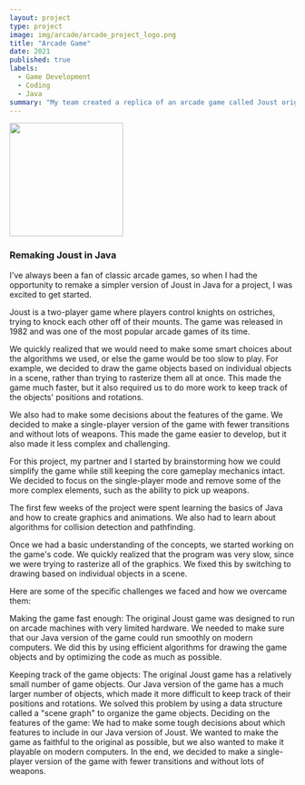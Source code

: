 ```yaml
---
layout: project
type: project
image: img/arcade/arcade_project_logo.png
title: "Arcade Game"
date: 2021
published: true
labels:
  - Game Development
  - Coding
  - Java
summary: "My team created a replica of an arcade game called Joust origionally from the '80s using Java"
---
```


<div class="text-center p-4">
  <img width="200px" src="..img/arcade/arcade_project.png" class="img-thumbnail" >
</div>

### Remaking Joust in Java

I've always been a fan of classic arcade games, so when I had the opportunity to remake a simpler version of Joust in Java for a project, I was excited to get started.

Joust is a two-player game where players control knights on ostriches, trying to knock each other off of their mounts. The game was released in 1982 and was one of the most popular arcade games of its time.

We quickly realized that we would need to make some smart choices about the algorithms we used, or else the game would be too slow to play. For example, we decided to draw the game objects based on individual objects in a scene, rather than trying to rasterize them all at once. This made the game much faster, but it also required us to do more work to keep track of the objects' positions and rotations.

We also had to make some decisions about the features of the game. We decided to make a single-player version of the game with fewer transitions and without lots of weapons. This made the game easier to develop, but it also made it less complex and challenging.

For this project, my partner and I started by brainstorming how we could simplify the game while still keeping the core gameplay mechanics intact. We decided to focus on the single-player mode and remove some of the more complex elements, such as the ability to pick up weapons.

The first few weeks of the project were spent learning the basics of Java and how to create graphics and animations. We also had to learn about algorithms for collision detection and pathfinding.

Once we had a basic understanding of the concepts, we started working on the game's code. We quickly realized that the program was very slow, since we were trying to rasterize all of the graphics. We fixed this by switching to drawing based on individual objects in a scene.

Here are some of the specific challenges we faced and how we overcame them:

Making the game fast enough: The original Joust game was designed to run on arcade machines with very limited hardware. We needed to make sure that our Java version of the game could run smoothly on modern computers. We did this by using efficient algorithms for drawing the game objects and by optimizing the code as much as possible.

Keeping track of the game objects: The original Joust game has a relatively small number of game objects. Our Java version of the game has a much larger number of objects, which made it more difficult to keep track of their positions and rotations. We solved this problem by using a data structure called a "scene graph" to organize the game objects.
Deciding on the features of the game: We had to make some tough decisions about which features to include in our Java version of Joust. We wanted to make the game as faithful to the original as possible, but we also wanted to make it playable on modern computers. In the end, we decided to make a single-player version of the game with fewer transitions and without lots of weapons.
